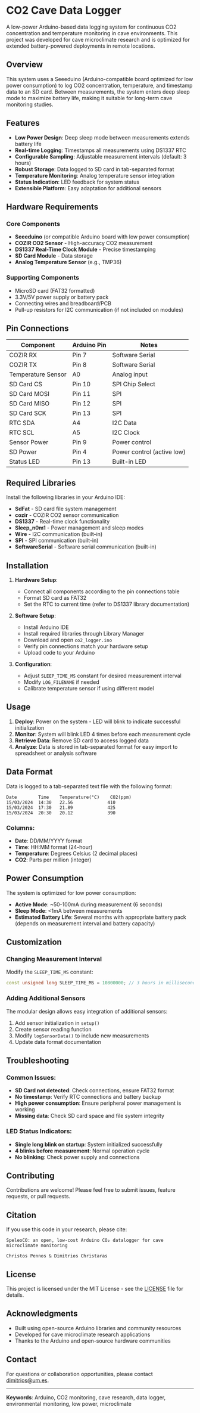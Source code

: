 # CO2 Cave Data Logger

A low-power Arduino-based data logging system for continuous CO2 concentration and temperature monitoring in cave environments. This project was developed for cave microclimate research and is optimized for extended battery-powered deployments in remote locations.

## Overview

This system uses a Seeeduino (Arduino-compatible board optimized for low power consumption) to log CO2 concentration, temperature, and timestamp data to an SD card. Between measurements, the system enters deep sleep mode to maximize battery life, making it suitable for long-term cave monitoring studies.

## Features

- **Low Power Design**: Deep sleep mode between measurements extends battery life
- **Real-time Logging**: Timestamps all measurements using DS1337 RTC
- **Configurable Sampling**: Adjustable measurement intervals (default: 3 hours)
- **Robust Storage**: Data logged to SD card in tab-separated format
- **Temperature Monitoring**: Analog temperature sensor integration
- **Status Indication**: LED feedback for system status
- **Extensible Platform**: Easy adaptation for additional sensors

## Hardware Requirements

### Core Components
- **Seeeduino** (or compatible Arduino board with low power consumption)
- **COZIR CO2 Sensor** - High-accuracy CO2 measurement
- **DS1337 Real-Time Clock Module** - Precise timestamping
- **SD Card Module** - Data storage
- **Analog Temperature Sensor** (e.g., TMP36)

### Supporting Components
- MicroSD card (FAT32 formatted)
- 3.3V/5V power supply or battery pack
- Connecting wires and breadboard/PCB
- Pull-up resistors for I2C communication (if not included on modules)

## Pin Connections

| Component | Arduino Pin | Notes |
|-----------|-------------|--------|
| COZIR RX | Pin 7 | Software Serial |
| COZIR TX | Pin 8 | Software Serial |
| Temperature Sensor | A0 | Analog input |
| SD Card CS | Pin 10 | SPI Chip Select |
| SD Card MOSI | Pin 11 | SPI |
| SD Card MISO | Pin 12 | SPI |
| SD Card SCK | Pin 13 | SPI |
| RTC SDA | A4 | I2C Data |
| RTC SCL | A5 | I2C Clock |
| Sensor Power | Pin 9 | Power control |
| SD Power | Pin 4 | Power control (active low) |
| Status LED | Pin 13 | Built-in LED |

## Required Libraries

Install the following libraries in your Arduino IDE:

- **SdFat** - SD card file system management
- **cozir** - COZIR CO2 sensor communication
- **DS1337** - Real-time clock functionality
- **Sleep_n0m1** - Power management and sleep modes
- **Wire** - I2C communication (built-in)
- **SPI** - SPI communication (built-in)
- **SoftwareSerial** - Software serial communication (built-in)

## Installation

1. **Hardware Setup**:
   - Connect all components according to the pin connections table
   - Format SD card as FAT32
   - Set the RTC to current time (refer to DS1337 library documentation)

2. **Software Setup**:
   - Install Arduino IDE
   - Install required libraries through Library Manager
   - Download and open `co2_logger.ino`
   - Verify pin connections match your hardware setup
   - Upload code to your Arduino

3. **Configuration**:
   - Adjust `SLEEP_TIME_MS` constant for desired measurement interval
   - Modify `LOG_FILENAME` if needed
   - Calibrate temperature sensor if using different model

## Usage

1. **Deploy**: Power on the system - LED will blink to indicate successful initialization
2. **Monitor**: System will blink LED 4 times before each measurement cycle
3. **Retrieve Data**: Remove SD card to access logged data
4. **Analyze**: Data is stored in tab-separated format for easy import to spreadsheet or analysis software

## Data Format

Data is logged to a tab-separated text file with the following format:

```
Date        Time    Temperature(°C)    CO2(ppm)
15/03/2024  14:30   22.56             410
15/03/2024  17:30   21.89             425
15/03/2024  20:30   20.12             390
```

### Columns:
- **Date**: DD/MM/YYYY format
- **Time**: HH:MM format (24-hour)
- **Temperature**: Degrees Celsius (2 decimal places)
- **CO2**: Parts per million (integer)

## Power Consumption

The system is optimized for low power consumption:
- **Active Mode**: ~50-100mA during measurement (6 seconds)
- **Sleep Mode**: <1mA between measurements
- **Estimated Battery Life**: Several months with appropriate battery pack (depends on measurement interval and battery capacity)

## Customization

### Changing Measurement Interval
Modify the `SLEEP_TIME_MS` constant:
```cpp
const unsigned long SLEEP_TIME_MS = 10800000; // 3 hours in milliseconds
```

### Adding Additional Sensors
The modular design allows easy integration of additional sensors:
1. Add sensor initialization in `setup()`
2. Create sensor reading function
3. Modify `logSensorData()` to include new measurements
4. Update data format documentation

## Troubleshooting

### Common Issues:
- **SD Card not detected**: Check connections, ensure FAT32 format
- **No timestamp**: Verify RTC connections and battery backup
- **High power consumption**: Ensure peripheral power management is working
- **Missing data**: Check SD card space and file system integrity

### LED Status Indicators:
- **Single long blink on startup**: System initialized successfully
- **4 blinks before measurement**: Normal operation cycle
- **No blinking**: Check power supply and connections

## Contributing

Contributions are welcome! Please feel free to submit issues, feature requests, or pull requests.

## Citation

If you use this code in your research, please cite:

```
SpeleoCO: an open, low-cost Arduino CO₂ datalogger for cave microclimate monitoring 

Christos Pennos & Dimitrios Christaras 
```

## License

This project is licensed under the MIT License - see the [LICENSE](LICENSE) file for details.

## Acknowledgments

- Built using open-source Arduino libraries and community resources
- Developed for cave microclimate research applications
- Thanks to the Arduino and open-source hardware communities

## Contact

For questions or collaboration opportunities, please contact dimitrios@um.es.

---

**Keywords**: Arduino, CO2 monitoring, cave research, data logger, environmental monitoring, low power, microclimate
